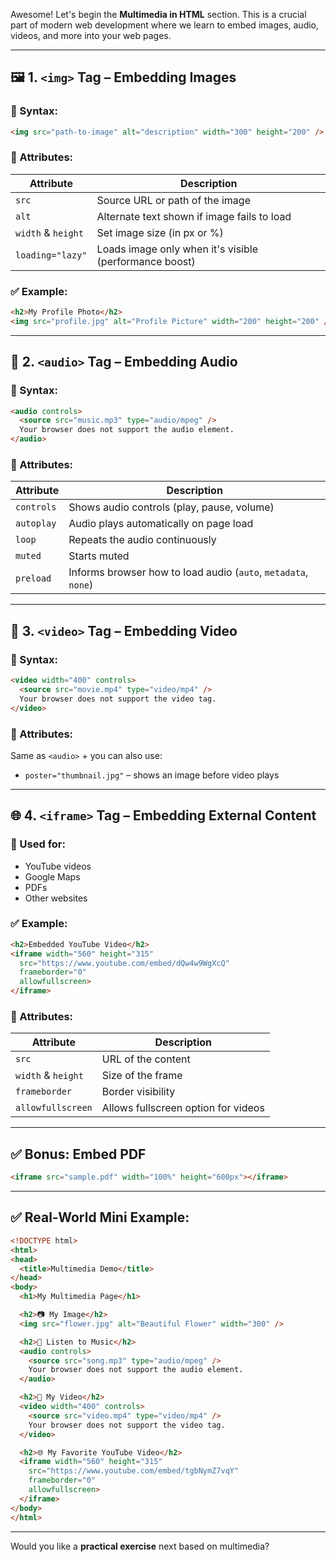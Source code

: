 Awesome! Let's begin the **Multimedia in HTML** section. This is a crucial part of modern web development where we learn to embed images, audio, videos, and more into your web pages.

---

## 🖼️ 1. `<img>` Tag – Embedding Images

### 🔹 Syntax:

```html
<img src="path-to-image" alt="description" width="300" height="200" />
```

### 🔹 Attributes:

| Attribute          | Description                                            |
| ------------------ | ------------------------------------------------------ |
| `src`              | Source URL or path of the image                        |
| `alt`              | Alternate text shown if image fails to load            |
| `width` & `height` | Set image size (in px or %)                            |
| `loading="lazy"`   | Loads image only when it's visible (performance boost) |

### ✅ Example:

```html
<h2>My Profile Photo</h2>
<img src="profile.jpg" alt="Profile Picture" width="200" height="200" />
```

---

## 🎵 2. `<audio>` Tag – Embedding Audio

### 🔹 Syntax:

```html
<audio controls>
  <source src="music.mp3" type="audio/mpeg" />
  Your browser does not support the audio element.
</audio>
```

### 🔹 Attributes:

| Attribute  | Description                                                    |
| ---------- | -------------------------------------------------------------- |
| `controls` | Shows audio controls (play, pause, volume)                     |
| `autoplay` | Audio plays automatically on page load                         |
| `loop`     | Repeats the audio continuously                                 |
| `muted`    | Starts muted                                                   |
| `preload`  | Informs browser how to load audio (`auto`, `metadata`, `none`) |

---

## 🎥 3. `<video>` Tag – Embedding Video

### 🔹 Syntax:

```html
<video width="400" controls>
  <source src="movie.mp4" type="video/mp4" />
  Your browser does not support the video tag.
</video>
```

### 🔹 Attributes:

Same as `<audio>` + you can also use:

* `poster="thumbnail.jpg"` – shows an image before video plays

---

## 🌐 4. `<iframe>` Tag – Embedding External Content

### 🔹 Used for:

* YouTube videos
* Google Maps
* PDFs
* Other websites

### ✅ Example:

```html
<h2>Embedded YouTube Video</h2>
<iframe width="560" height="315" 
  src="https://www.youtube.com/embed/dQw4w9WgXcQ" 
  frameborder="0" 
  allowfullscreen>
</iframe>
```

### 🔹 Attributes:

| Attribute          | Description                         |
| ------------------ | ----------------------------------- |
| `src`              | URL of the content                  |
| `width` & `height` | Size of the frame                   |
| `frameborder`      | Border visibility                   |
| `allowfullscreen`  | Allows fullscreen option for videos |

---

## ✅ Bonus: Embed PDF

```html
<iframe src="sample.pdf" width="100%" height="600px"></iframe>
```

---

## ✅ Real-World Mini Example:

```html
<!DOCTYPE html>
<html>
<head>
  <title>Multimedia Demo</title>
</head>
<body>
  <h1>My Multimedia Page</h1>

  <h2>📷 My Image</h2>
  <img src="flower.jpg" alt="Beautiful Flower" width="300" />

  <h2>🎵 Listen to Music</h2>
  <audio controls>
    <source src="song.mp3" type="audio/mpeg" />
    Your browser does not support the audio element.
  </audio>

  <h2>🎥 My Video</h2>
  <video width="400" controls>
    <source src="video.mp4" type="video/mp4" />
    Your browser does not support the video tag.
  </video>

  <h2>🌐 My Favorite YouTube Video</h2>
  <iframe width="560" height="315"
    src="https://www.youtube.com/embed/tgbNymZ7vqY"
    frameborder="0"
    allowfullscreen>
  </iframe>
</body>
</html>
```

---

Would you like a **practical exercise** next based on multimedia?
